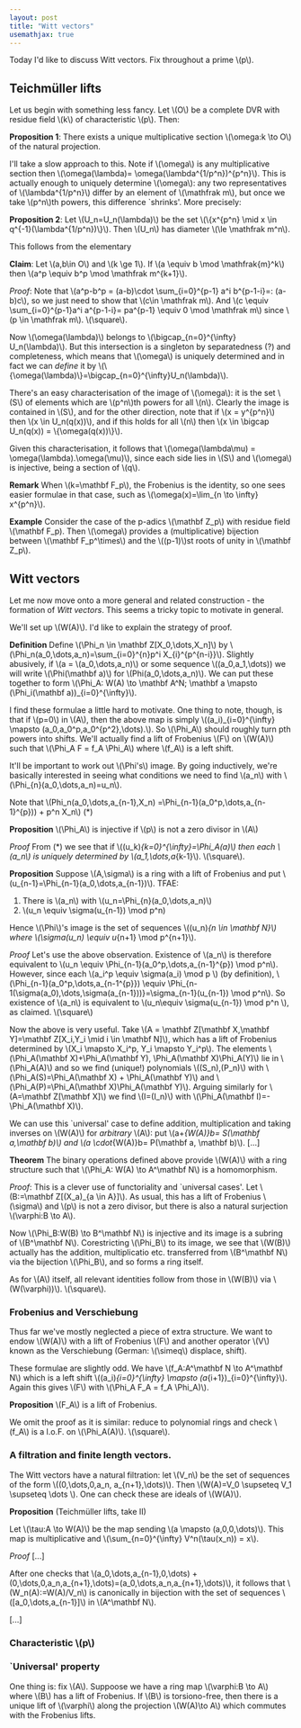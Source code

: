 ```yaml
---
layout: post
title: "Witt vectors"
usemathjax: true
---
```


Today I'd like to discuss Witt vectors. Fix throughout a prime \\(p\\).

## Teichmüller lifts

Let us begin with something less fancy. Let \\(O\\) be a complete DVR with residue field \\(k\\) of characteristic \\(p\\). Then:

**Proposition 1**: There exists a unique multiplicative section \\(\omega:k \to O\\) of the natural projection. 

I'll take a slow approach to this. Note if \\(\omega\\) is any multiplicative section then \\(\omega(\lambda)= \omega(\lambda^{1/p^n})^{p^n}\\). This is actually enough to uniquely determine \\(\omega\\): any two representatives of \\(\lambda^{1/p^n}\\) differ by an element of \\(\mathfrak m\\), but once we take \\(p^n\\)th powers, this difference `shrinks'. More precisely:

**Proposition 2**: Let \\(U_n=U_n(\lambda)\\) be the set \\(\\{x^{p^n} \mid x \in q^{-1}(\lambda^{1/p^n})\\}\\). Then \\(U_n\\) has diameter \\(\le \mathfrak m^n\\). 

This follows from the elementary

**Claim**: Let \\(a,b\in O\\) and \\(k \ge 1\\). If \\(a \equiv b \mod \mathfrak{m}^k\\) then \\(a^p \equiv b^p \mod \mathfrak m^{k+1}\\). 

_Proof_: Note that \\(a^p-b^p = (a-b)\cdot \sum_{i=0}^{p-1} a^i b^{p-1-i}=: (a-b)c\\), so we just need to show that \\(c\in \mathfrak m\\). And \\(c \equiv \sum_{i=0}^{p-1}a^i a^{p-1-i}= pa^{p-1} \equiv 0 \mod \mathfrak m\\) since \\(p \in \mathfrak m\\). \\(\square\\).

Now \\(\omega(\lambda)\\) belongs to \\(\bigcap_{n=0}^{\infty} U_n(\lambda)\\). But this intersection is a singleton by separatedness (?) and completeness, which means that \\(\omega\\) is uniquely determined and in fact we can _define_ it by \\(\\{\omega(\lambda)\\}=\bigcap_{n=0}^{\infty}U_n(\lambda)\\).

There's an easy characterisation of the image of \\(\omega\\): it is the set \\(S\\) of elements which are \\(p^n\\)th powers for all \\(n\\). Clearly the image is contained in \\(S\\), and for the other direction, note that if \\(x = y^{p^n}\\) then \\(x \in U_n(q(x))\\), and if this holds for all \\(n\\) then \\(x \in \bigcap U_n(q(x)) = \\{\omega(q(x))\\}\\). 

Given this characterisation, it follows that \\(\omega(\lambda\mu) = \omega(\lambda).\omega(\mu)\\), since each side lies in \\(S\\) and \\(\omega\\) is injective, being a section of \\(q\\).

**Remark** When \\(k=\mathbf F_p\\), the Frobenius is the identity, so one sees easier formulae in that case, such as \\(\omega(x)=\lim_{n \to \infty} x^{p^n}\\).

**Example** Consider the case of the p-adics \\(\mathbf Z_p\\) with residue field \\(\mathbf F_p\). Then \\(\omega\\) provides a (multiplicative) bijection between \\(\mathbf F_p^\times\\) and the \\((p-1)\\)st roots of unity in \\(\mathbf Z_p\\).

## Witt vectors

Let me now move onto a more general and related construction - the formation of _Witt vectors_. This seems a tricky topic to motivate in general.

We'll set up \\(W(A)\\). I'd like to explain the strategy of proof.

**Definition** Define \\(\Phi_n \in \mathbf Z[X_0,\dots,X_n]\\) by \\(\Phi_n(a_0,\dots,a_n)=\sum_{i=0}^{n}p^i X_{i}^{p^{n-i}}\\). Slightly abusively, if \\(a = \\(a_0,\dots,a_n)\\) or some sequence \\((a_0,a_1,\dots)\) we will write \\(\Phi(\mathbf a)\\) for \\(Phi(a_0,\dots,a_n)\\). We can put these together to form \\(\Phi_A: W(A) \to \mathbf A^N; \mathbf a \mapsto (\Phi_i(\mathbf a))_{i=0}^{\infty}\\).

I find these formulae a little hard to motivate. One thing to note, though, is that if \\(p=0\\) in \\(A\\), then the above map is simply \\((a_i)_{i=0}^{\infty} \mapsto (a_0,a_0^p,a_0^{p^2},\dots).\\). So \\(\Phi_A\\) should roughly turn pth powers into shifts. We'll actually find a lift of Frobenius \\(F\\) on \\(W(A)\\) such that \\(\Phi_A F = f_A \Phi_A\\) where \\(f_A\\) is a left shift.

It'll be important to work out \\(\Phi's\\) image. By going inductively, we're basically interested in seeing what conditions we need to find \\(a_n\\) with \\(\Phi_{n}(a_0,\dots,a_n)=u_n\\).

Note that \\(Phi_n(a_0,\dots,a_{n-1},X_n) =\Phi_{n-1}(a_0^p,\dots,a_{n-1}^{p})) + p^n X_n\\) (*)

**Proposition** \\(\Phi_A\\) is injective if \\(p\\) is not a zero divisor in \\(A\\)

_Proof_ From (*) we see that if \\((u_k)_{k=0}^{\infty}=\Phi_A(a)\\) then each \\(a_n\\) is uniquely determined by \\(a_1,\dots,a_{k-1}\\). \\(\square\\).

**Proposition** Suppose \\(A,\sigma\\) is a ring with a lift of Frobenius and put \\(u_{n-1}=\Phi_{n-1}(a_0,\dots,a_{n-1})\\). TFAE:
1) There is \\(a_n\\) with \\(u_n=\Phi_{n}(a_0,\dots,a_n)\\)
2) \\(u_n \equiv \sigma(u_{n-1}) \mod p^n)

Hence \\(\Phi\\)'s image is the set of sequences \\((u_n)_{n \in \mathbf N}\\) where \\(\sigma(u_n) \equiv u_{n+1} \mod p^{n+1}\\).

_Proof_ Let's use the above observation. Existence of \\(a_n\\) is therefore equivalent to \\(u_n \equiv \Phi_{n-1}(a_0^p,\dots,a_{n-1}^{p}) \mod p^n\\). However, since each \\(a_i^p \equiv \sigma(a_i) \mod p \\) (by definition), \\(\Phi_{n-1}(a_0^p,\dots,a_{n-1^{p}}) \equiv \Phi_{n-1(\sigma(a_0),\dots,\sigma(a_{n-1}))}=\sigma_{n-1}(u_{n-1}) \mod p^n\\). So existence of \\(a_n\\) is equivalent to \\(u_n\equiv \sigma(u_{n-1}) \mod p^n \\), as claimed. \\(\square\\)

Now the above is very useful. Take \\(A = \mathbf Z[\mathbf X,\mathbf Y]=\mathbf Z[X_i,Y_i \mid i \in \mathbf N]\\), which has a lift of Frobenius determined by \\(X_i \mapsto X_i^p, Y_i \mapsto Y_i^p\\). The elements \\(\Phi_A(\mathbf X)+\Phi_A(\mathbf Y), \Phi_A(\mathbf X)\Phi_A(Y)\\) lie in \\(\Phi_A(A)\\) and so we find (unique!) polynomials \\((S_n),(P_n)\\) with \\(\Phi_A(S)=\Phi_A(\mathbf X) + \Phi_A(\mathbf Y)\\) and \\(\Phi_A(P)=\Phi_A(\mathbf X)\Phi_A(\mathbf Y)\\). Arguing similarly for \\(A=\mathbf Z[\mathbf X]\\) we find \\(I=(I_n)\\) with \\(\Phi_A(\mathbf I)=-\Phi_A(\mathbf X)\\).

We can use this `universal' case to define addition, multiplication and taking inverses on \\(W(A)\\) for _arbitrary_ \\(A\\): put \\(a+_{W(A)}b= S(\mathbf a,\mathbf b)\\) and \\(a \cdot_{W(A)}b= P(\mathbf a, \mathbf b)\\). [...]

**Theorem** The binary operations defined above provide \\(W(A)\\) with a ring structure such that \\(\Phi_A: W(A) \to A^\mathbf N\\) is a homomorphism.

_Proof_: This is a clever use of functoriality and `universal cases'. Let \\(B:=\mathbf Z[(X_a)_{a \in A}]\\). As usual, this has a lift of Frobenius \\(\sigma\\) and \\(p\\) is not a zero divisor, but there is also a natural surjection \\(\varphi:B \to A\\).

Now \\(\Phi_B:W(B) \to B^\mathbf N\\) is injective and its image is a subring of \\(B^\mathbf N\\). Corestricting \\(\Phi_B\\) to its image, we see that \\(W(B)\\) actually has the addition, multiplicatio etc. transferred from \\(B^\mathbf N\\) via the bijection \\(\Phi_B\\), and so forms a ring itself.

As for \\(A\\) itself, all relevant identities follow from those in \\(W(B)\\) via \\(W(\varphi))\\). \\(\square\\).


### Frobenius and Verschiebung

Thus far we've mostly neglected a piece of extra structure. We want to endow \\(W(A)\\) with a lift of Frobenius \\(F\\) and another operator \\(V\\) known as the Verschiebung (German: \\(\simeq\\) displace, shift).

These formulae are slightly odd. We have \\(f_A:A^\mathbf N \to A^\mathbf N\\) which is a left shift \\((a_i)_{i=0}^{\infty} \mapsto (a_{i+1})_{i=0}^{\infty}\\). Again this gives \\(F\\) with \\(\Phi_A F_A = f_A \Phi_A)\\).

**Proposition** \\(F_A\\) is a lift of Frobenius.

We omit the proof as it is similar: reduce to polynomial rings and check \\(f_A\\) is a l.o.F. on \\(\Phi_A(A)\\). \\(\square\\).

### A filtration and finite length vectors.

The Witt vectors have a natural filtration: let \\(V_n\\) be the set of sequences of the form \\((0,\dots,0,a_n, a_{n+1},\dots)\\). Then \\(W(A)=V_0 \supseteq V_1 \supseteq \dots \\). One can check these are ideals of \\(W(A)\\).

**Proposition** (Teichmüller lifts, take II)

Let \\(\tau:A \to W(A)\\) be the map sending \\(a \mapsto (a,0,0,\dots)\\). This map is multiplicative and \\(\sum_{n=0}^{\infty} V^n(\tau(x_n)) = x\\).

_Proof_ [...]

After one checks that \\(a_0,\dots,a_{n-1},0,\dots) + (0,\dots,0,a_n,a_{n+1},\dots)=(a_0,\dots,a_n,a_{n+1},\dots)\\), it follows that \\(W_n(A):=W(A)/V_n\\) is canonically in bijection with the set of sequences \\([a_0,\dots,a_{n-1}]\\) in \\(A^\mathbf N\\).

[...]

### Characteristic \\(p\\)

### `Universal' property

One thing is: fix \\(A\\). Suppoose we have a ring map \\(\varphi:B \to A\\) where \\(B\\) has a lift of Frobenius. If \\(B\\) is torsiono-free, then there is a unique lift of \\(\varphi\\) along the projection \\(W(A)\to A\\) which commutes with the Frobenius lifts.






